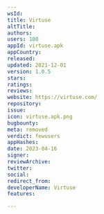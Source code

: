 ```yaml
---
wsId: 
title: Virtuse
altTitle: 
authors: 
users: 100
appId: virtuse.apk
appCountry: 
released: 
updated: 2021-12-01
version: 1.0.5
stars: 
ratings: 
reviews: 
website: https://virtuse.com/
repository: 
issue: 
icon: virtuse.apk.png
bugbounty: 
meta: removed
verdict: fewusers
appHashes: 
date: 2023-04-16
signer: 
reviewArchive: 
twitter: 
social: 
redirect_from: 
developerName: Virtuse
features: 

---
```


